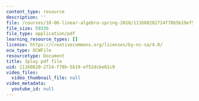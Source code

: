 ```yaml
---
content_type: resource
description: ''
file: /courses/18-06-linear-algebra-spring-2010/111608202724f78b5b19ef52dcbe61c9_vF7eyJ2g3kU.pdf
file_size: 59336
file_type: application/pdf
learning_resource_types: []
license: https://creativecommons.org/licenses/by-nc-sa/4.0/
ocw_type: OCWFile
resourcetype: Document
title: 3play pdf file
uid: 11160820-2724-f78b-5b19-ef52dcbe61c9
video_files:
  video_thumbnail_file: null
video_metadata:
  youtube_id: null
---
```

